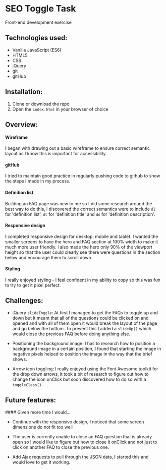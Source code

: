 # SEO Toggle Task
Front-end development exercise  

## Technologies used:

* Vanilla JavaScript (ES6)
* HTML5
* CSS
* jQuery
* git
* gitHub

## Installation:

1. Clone or download the repo
1. Open the `index.html` in your browser of choice

## Overview:

#### Wireframe
I began with drawing out a basic wireframe to ensure correct semantic layout as I know this is important for accessibility.  

#### gitHub
I tried to maintain good practice in regularly pushing code to github to show the steps I made in my process.


#### Definition list
Building an FAQ page was new to me so I did some research around the best way to do this, I discovered the correct semantics were to include `dl` for 'definition list', `dt` for 'definition title' and `dd` for 'definition description'.

#### Responsive design
I completed responsive design for desktop, mobile and tablet. I wanted the smaller screens to have the hero and FAQ section at 100% width to make it much more user friendly. I also made the hero only 90% of the viewport height so that the user could clearly see there were questions in the section below and encourage them to scroll down.

#### Styling
I really enjoyed styling - I feel confident in my ability to copy so this was fun to try to get it pixel perfect.

## Challenges:

* jQuery `slideToggle`: At first I managed to get the FAQs to toggle up and down but it meant that all of the questions could be clicked on and opened and with all of them open it would break the layout of the page and go below the bottom. To prevent this I added a `slideUp()` which would close the previous FAQ before doing anything else.

* Positioning the background image: I has to research how to position a background image in a certain position, I found that starting the image in negative pixels helped to position the image in the way that the brief shows.

* Arrow icon toggling: I really enjoyed using the Font Awesome toolkit for the drop down arrows, it took a bit of research to figure out how to change the icon onClick but soon discovered how to do so with a `toggleClass()`.


## Future features:

#### Given more time I would...
* Continue with the responsive design, I noticed that some screen dimensions do not fit too well

* The user is currently unable to close an FAQ question that is already open so I would like to figure out how to close it onClick and not just to click on another FAQ to close the previous one.

* Add Ajax requests to pull through the JSON data, I started this and would love to get it working.
